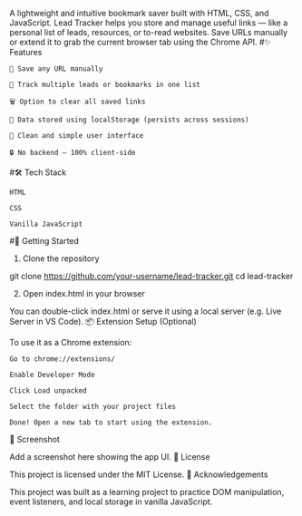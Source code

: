 A lightweight and intuitive bookmark saver built with HTML, CSS, and JavaScript. Lead Tracker helps you store and manage useful links — like a personal list of leads, resources, or to-read websites. Save URLs manually or extend it to grab the current browser tab using the Chrome API.
#✨ Features

    📌 Save any URL manually

    📂 Track multiple leads or bookmarks in one list

    🗑️ Option to clear all saved links

    💾 Data stored using localStorage (persists across sessions)

    🧠 Clean and simple user interface

    🔒 No backend — 100% client-side

#🛠️ Tech Stack

    HTML

    CSS

    Vanilla JavaScript

#🚀 Getting Started
1. Clone the repository

git clone https://github.com/your-username/lead-tracker.git
cd lead-tracker

2. Open index.html in your browser

You can double-click index.html or serve it using a local server (e.g. Live Server in VS Code).
📦 Extension Setup (Optional)

To use it as a Chrome extension:

    Go to chrome://extensions/

    Enable Developer Mode

    Click Load unpacked

    Select the folder with your project files

    Done! Open a new tab to start using the extension.

📸 Screenshot

Add a screenshot here showing the app UI.
📄 License

This project is licensed under the MIT License.
🙌 Acknowledgements

This project was built as a learning project to practice DOM manipulation, event listeners, and local storage in vanilla JavaScript.
